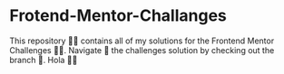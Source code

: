 # Frotend-Mentor-Challanges
This repository 📁📁 contains all of my solutions for the Frontend Mentor Challenges  💪💪.
Navigate 🧭 the challenges solution by checking out the branch 🌿. Hola 👋👋
